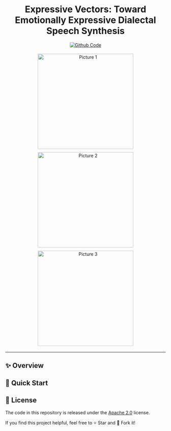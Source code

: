 <h1 align="center">
Expressive Vectors: Toward Emotionally Expressive Dialectal Speech Synthesis
</h1>


<div align="center">
    <a href="https://github.com/the-bird-F/Dialect-Vector" target="_blank">
    <img src="https://img.shields.io/badge/GitHub-Code-blue?logo=github" alt="Github Code"></a>
    <!-- <a href="https://arxiv.org/abs/2505.00028" target="_blank">
    <img src="https://img.shields.io/badge/arXiv-2505.00028-red?logo=arxiv" alt="arXiv Paper"></a> -->
</div>


<p align="center">
  <span>
    <img src="./resources/Picture1.svg" alt="Picture 1" height="300" style="margin:5px;"/>
    <img src="./resources/Picture2.svg" alt="Picture 2" height="300" style="margin:5px;"/>
    <img src="./resources/Picture3.svg" alt="Picture 3" height="300" style="margin:5px;"/>
    <!-- <img src="./resources/Picture4.svg" alt="Picture 4" width="150" style="margin:5px;"/> -->
  </span>
</p>


---


## ✨ Overview 



## 🚀 Quick Start



## 📄 License

The code in this repository is released under the [Apache 2.0](LICENSE) license.


If you find this project helpful, feel free to ⭐️ Star and 🔁 Fork it!
